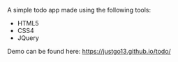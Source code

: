 A simple todo app made using the following tools:

<ul>
  <li>HTML5</li>
  <li>CSS4</li>
  <li>JQuery</li>
</ul>

Demo can be found here: https://justgo13.github.io/todo/
